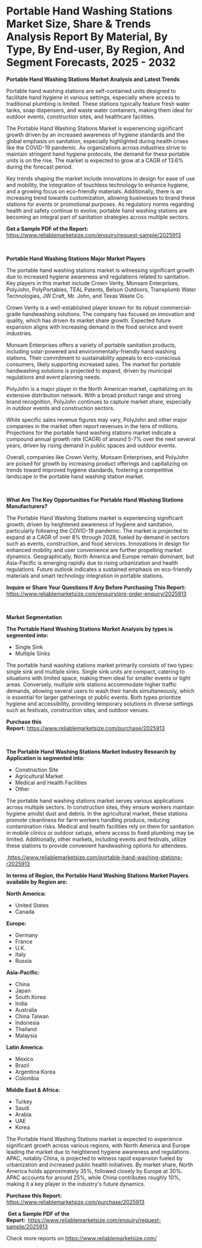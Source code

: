 <p><h1>Portable Hand Washing Stations Market Size, Share & Trends Analysis Report By Material, By Type, By End-user, By Region, And Segment Forecasts, 2025 - 2032</h1></p><p><strong>Portable Hand Washing Stations Market Analysis and Latest Trends</strong></p>
<p><p>Portable hand washing stations are self-contained units designed to facilitate hand hygiene in various settings, especially where access to traditional plumbing is limited. These stations typically feature fresh water tanks, soap dispensers, and waste water containers, making them ideal for outdoor events, construction sites, and healthcare facilities. </p><p>The Portable Hand Washing Stations Market is experiencing significant growth driven by an increased awareness of hygiene standards and the global emphasis on sanitation, especially highlighted during health crises like the COVID-19 pandemic. As organizations across industries strive to maintain stringent hand hygiene protocols, the demand for these portable units is on the rise. The market is expected to grow at a CAGR of 13.6% during the forecast period.</p><p>Key trends shaping the market include innovations in design for ease of use and mobility, the integration of touchless technology to enhance hygiene, and a growing focus on eco-friendly materials. Additionally, there is an increasing trend towards customization, allowing businesses to brand these stations for events or promotional purposes. As regulatory norms regarding health and safety continue to evolve, portable hand washing stations are becoming an integral part of sanitation strategies across multiple sectors.</p></p>
<p><strong>Get a Sample PDF of the Report:&nbsp;</strong> <a href="https://www.reliablemarketsize.com/enquiry/request-sample/2025913?utm_campaign=2297&utm_medium=2&utm_source=Github&utm_content=ia&utm_term=16022025&utm_id=portable-hand-washing-stations">https://www.reliablemarketsize.com/enquiry/request-sample/2025913</a></p>
<p>&nbsp;</p>
<p><strong>Portable Hand Washing Stations Major Market Players</strong></p>
<p><p>The portable hand washing stations market is witnessing significant growth due to increased hygiene awareness and regulations related to sanitation. Key players in this market include Crown Verity, Monsam Enterprises, PolyJohn, PolyPortables, TEAL Patents, Belson Outdoors, Transplumb Water Technologies, JW Craft, Mr. John, and Texas Waste Co.</p><p>Crown Verity is a well-established player known for its robust commercial-grade handwashing solutions. The company has focused on innovation and quality, which has driven its market share growth. Expected future expansion aligns with increasing demand in the food service and event industries.</p><p>Monsam Enterprises offers a variety of portable sanitation products, including solar-powered and environmentally-friendly hand washing stations. Their commitment to sustainability appeals to eco-conscious consumers, likely supporting increased sales. The market for portable handwashing solutions is projected to expand, driven by municipal regulations and event planning needs.</p><p>PolyJohn is a major player in the North American market, capitalizing on its extensive distribution network. With a broad product range and strong brand recognition, PolyJohn continues to capture market share, especially in outdoor events and construction sectors.</p><p>While specific sales revenue figures may vary, PolyJohn and other major companies in the market often report revenues in the tens of millions. Projections for the portable hand washing stations market indicate a compound annual growth rate (CAGR) of around 5-7% over the next several years, driven by rising demand in public spaces and outdoor events.</p><p>Overall, companies like Crown Verity, Monsam Enterprises, and PolyJohn are poised for growth by increasing product offerings and capitalizing on trends toward improved hygiene standards, fostering a competitive landscape in the portable hand washing station market.</p></p>
<p>&nbsp;</p>
<p><strong>What Are The Key Opportunities For Portable Hand Washing Stations Manufacturers?</strong></p>
<p><p>The Portable Hand Washing Stations market is experiencing significant growth, driven by heightened awareness of hygiene and sanitation, particularly following the COVID-19 pandemic. The market is projected to expand at a CAGR of over 8% through 2028, fueled by demand in sectors such as events, construction, and food services. Innovations in design for enhanced mobility and user convenience are further propelling market dynamics. Geographically, North America and Europe remain dominant, but Asia-Pacific is emerging rapidly due to rising urbanization and health regulations. Future outlook indicates a sustained emphasis on eco-friendly materials and smart technology integration in portable stations.</p></p>
<p><strong>Inquire or Share Your Questions If Any Before Purchasing This Report:</strong> <a href="https://www.reliablemarketsize.com/enquiry/pre-order-enquiry/2025913?utm_campaign=2297&utm_medium=2&utm_source=Github&utm_content=ia&utm_term=16022025&utm_id=portable-hand-washing-stations">https://www.reliablemarketsize.com/enquiry/pre-order-enquiry/2025913</a></p>
<p>&nbsp;</p>
<p><strong>Market Segmentation</strong></p>
<p><strong>The Portable Hand Washing Stations Market Analysis by types is segmented into:</strong></p>
<p><ul><li>Single Sink</li><li>Multiple Sinks</li></ul></p>
<p><p>The portable hand washing stations market primarily consists of two types: single sink and multiple sinks. Single sink units are compact, catering to situations with limited space, making them ideal for smaller events or tight areas. Conversely, multiple sink stations accommodate higher traffic demands, allowing several users to wash their hands simultaneously, which is essential for larger gatherings or public events. Both types prioritize hygiene and accessibility, providing temporary solutions in diverse settings such as festivals, construction sites, and outdoor venues.</p></p>
<p><strong>Purchase this Report:&nbsp;</strong><a href="https://www.reliablemarketsize.com/purchase/2025913?utm_campaign=2297&utm_medium=2&utm_source=Github&utm_content=ia&utm_term=16022025&utm_id=portable-hand-washing-stations">https://www.reliablemarketsize.com/purchase/2025913</a></p>
<p>&nbsp;</p>
<p><strong>The Portable Hand Washing Stations Market Industry Research by Application is segmented into:</strong></p>
<p><ul><li>Construction Site</li><li>Agricultural Market</li><li>Medical and Health Facilities</li><li>Other</li></ul></p>
<p><p>The portable hand washing stations market serves various applications across multiple sectors. In construction sites, they ensure workers maintain hygiene amidst dust and debris. In the agricultural market, these stations promote cleanliness for farm workers handling produce, reducing contamination risks. Medical and health facilities rely on them for sanitation in mobile clinics or outdoor setups, where access to fixed plumbing may be limited. Additionally, other markets, including events and festivals, utilize these stations to provide convenient handwashing options for attendees.</p></p>
<p><a href="https://www.reliablemarketsize.com/portable-hand-washing-stations-r2025913?utm_campaign=2297&utm_medium=2&utm_source=Github&utm_content=ia&utm_term=16022025&utm_id=portable-hand-washing-stations">&nbsp;https://www.reliablemarketsize.com/portable-hand-washing-stations-r2025913</a></p>
<p><strong>In terms of Region, the Portable Hand Washing Stations Market Players available by Region are:</strong></p>
<p>
    <p> <strong> North America: </strong>
        <ul>
            <li>United States</li>
            <li>Canada</li>
        </ul>
        </p> 
    <p> <strong> Europe: </strong>
        <ul>
            <li>Germany</li>
            <li>France</li>
            <li>U.K.</li>
            <li>Italy</li>
            <li>Russia</li>
        </ul>
        </p> 
    <p> <strong> Asia-Pacific: </strong>
        <ul>
            <li>China</li>
            <li>Japan</li>
            <li>South Korea</li>
            <li>India</li>
            <li>Australia</li>
            <li>China Taiwan</li>
            <li>Indonesia</li>
            <li>Thailand</li>
            <li>Malaysia</li>
        </ul>
        </p> 
    <p> <strong> Latin America: </strong>
        <ul>
            <li>Mexico</li>
            <li>Brazil</li>
            <li>Argentina Korea</li>
            <li>Colombia</li>
        </ul>
        </p> 
    <p> <strong> Middle East & Africa: </strong>
        <ul>
            <li>Turkey</li>
            <li>Saudi</li>
            <li>Arabia</li>
            <li>UAE</li>
            <li>Korea</li>
        </ul>
    </p>
    </p>
<p><p>The Portable Hand Washing Stations market is expected to experience significant growth across various regions, with North America and Europe leading the market due to heightened hygiene awareness and regulations. APAC, notably China, is projected to witness rapid expansion fueled by urbanization and increased public health initiatives. By market share, North America holds approximately 35%, followed closely by Europe at 30%. APAC accounts for around 25%, while China contributes roughly 10%, making it a key player in the industry's future dynamics.</p></p>
<p><strong>Purchase this Report: </strong><a href="https://www.reliablemarketsize.com/purchase/2025913?utm_campaign=2297&utm_medium=2&utm_source=Github&utm_content=ia&utm_term=16022025&utm_id=portable-hand-washing-stations">https://www.reliablemarketsize.com/purchase/2025913</a></p>
<p>&nbsp;<strong>Get a Sample PDF of the Report:&nbsp;&nbsp;</strong><a href="https://www.reliablemarketsize.com/enquiry/request-sample/2025913?utm_campaign=2297&utm_medium=2&utm_source=Github&utm_content=ia&utm_term=16022025&utm_id=portable-hand-washing-stations">https://www.reliablemarketsize.com/enquiry/request-sample/2025913</a></p>
<p><strong></strong></p>
<p>Check more reports on <a href="https://www.reliablemarketsize.com/?utm_campaign=2297&utm_medium=2&utm_source=Github&utm_content=ia&utm_term=16022025&utm_id=portable-hand-washing-stations">https://www.reliablemarketsize.com/</a></p>